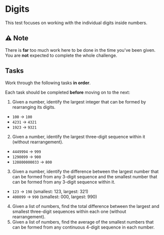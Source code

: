 # Digits

This test focuses on working with the individual digits inside numbers.

## ⚠️ Note

There is **far** too much work here to be done in the time you've been given. You are **not** expected to complete the whole challenge. 

## Tasks

Work through the following tasks **in order**. 

Each task should be completed **before** moving on to the next:

1. Given a number, identify the largest integer that can be formed by rearranging its digits.
  - `100` -> `100`
  - `4231` -> `4321`
  - `1923` -> `9321`
2. Given a number, identify the largest three-digit sequence within it (without rearrangement).
  - `4449994` -> `999`
  - `1290099` -> `900`
  - `120800000033` -> `800`
3. Given a number, identify the difference between the largest number that can be formed from any 3-digit sequence and the smallest number that can be formed from any 3-digit sequence within it.
  - `123` -> `198` (smallest: 123, largest: 321)
  - `400099` -> `990` (smallest: 000, largest: 990)   
4. Given a list of numbers, find the total difference between the largest and smallest three-digit sequences within each one (without rearrangement).
5. Given a list of numbers, find the average of the smallest numbers that can be formed from any continuous 4-digit sequence in each number.
